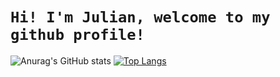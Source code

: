 # ```Hi! I'm Julian, welcome to my github profile!```
![Anurag's GitHub stats](https://github-readme-stats.vercel.app/api?username=julian119988&show_icons=true&theme=dark)
[![Top Langs](https://github-readme-stats.vercel.app/api/top-langs/?username=julian119988&layout=compact&theme=dark)](https://github.com/anuraghazra/github-readme-stats)

